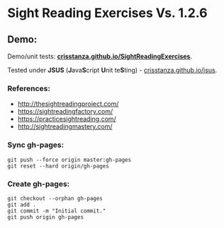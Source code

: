 # Sight Reading Exercises Vs. 1.2.6

## Demo:

Demo/unit tests: <a href="http://crisstanza.github.io/SightReadingExercises/" target="_blank"><b>crisstanza.github.io/SightReadingExercises</b></a>.

Tested under <b>JSUS</b> (<b>J</b>ava<b>S</b>cript <b>U</b>nit te<b>S</b>ting) - <a href="http://crisstanza.github.io/jsus/" target="_blank">crisstanza.github.io/jsus</a>.



### References:

* http://thesightreadingproject.com/
* https://sightreadingfactory.com/
* https://practicesightreading.com/
* http://sightreadingmastery.com/



### Sync gh-pages:

```
git push --force origin master:gh-pages
git reset --hard origin/gh-pages
```


### Create gh-pages:

```
git checkout --orphan gh-pages
git add .
git commit -m "Initial commit."
git push origin gh-pages
```
